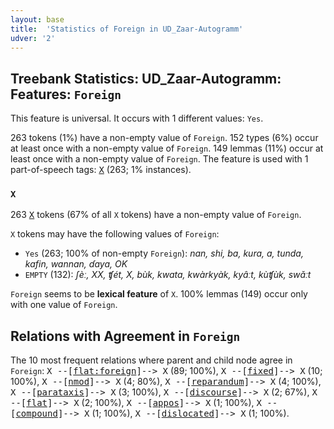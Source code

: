 ```yaml
---
layout: base
title:  'Statistics of Foreign in UD_Zaar-Autogramm'
udver: '2'
---
```


## Treebank Statistics: UD_Zaar-Autogramm: Features: `Foreign`

This feature is universal.
It occurs with 1 different values: `Yes`.

263 tokens (1%) have a non-empty value of `Foreign`.
152 types (6%) occur at least once with a non-empty value of `Foreign`.
149 lemmas (11%) occur at least once with a non-empty value of `Foreign`.
The feature is used with 1 part-of-speech tags: <tt><a href="say_autogramm-pos-X.html">X</a></tt> (263; 1% instances).

### `X`

263 <tt><a href="say_autogramm-pos-X.html">X</a></tt> tokens (67% of all `X` tokens) have a non-empty value of `Foreign`.

`X` tokens may have the following values of `Foreign`:

* `Yes` (263; 100% of non-empty `Foreign`): <em>nan, shi, ba, kura, a, tunda, kafin, wannan, ɗaya, OK</em>
* `EMPTY` (132): <em>ʃèː, XX, ʧét, X, bùk, kwata, kwàrkyàk, kyâːt, kùʧùk, swǎːt</em>

`Foreign` seems to be **lexical feature** of `X`. 100% lemmas (149) occur only with one value of `Foreign`.

## Relations with Agreement in `Foreign`

The 10 most frequent relations where parent and child node agree in `Foreign`:
<tt>X --[<tt><a href="say_autogramm-dep-flat-foreign.html">flat:foreign</a></tt>]--> X</tt> (89; 100%),
<tt>X --[<tt><a href="say_autogramm-dep-fixed.html">fixed</a></tt>]--> X</tt> (10; 100%),
<tt>X --[<tt><a href="say_autogramm-dep-nmod.html">nmod</a></tt>]--> X</tt> (4; 80%),
<tt>X --[<tt><a href="say_autogramm-dep-reparandum.html">reparandum</a></tt>]--> X</tt> (4; 100%),
<tt>X --[<tt><a href="say_autogramm-dep-parataxis.html">parataxis</a></tt>]--> X</tt> (3; 100%),
<tt>X --[<tt><a href="say_autogramm-dep-discourse.html">discourse</a></tt>]--> X</tt> (2; 67%),
<tt>X --[<tt><a href="say_autogramm-dep-flat.html">flat</a></tt>]--> X</tt> (2; 100%),
<tt>X --[<tt><a href="say_autogramm-dep-appos.html">appos</a></tt>]--> X</tt> (1; 100%),
<tt>X --[<tt><a href="say_autogramm-dep-compound.html">compound</a></tt>]--> X</tt> (1; 100%),
<tt>X --[<tt><a href="say_autogramm-dep-dislocated.html">dislocated</a></tt>]--> X</tt> (1; 100%).

